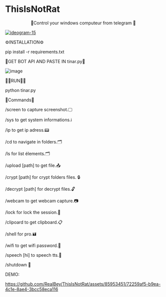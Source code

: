 # ThisIsNotRat

<p align="center">
👀Control your windows computeur from telegram 👀


<a href="https://ibb.co/SRWX61h"><img src="https://i.ibb.co/J50Rcbf/ideogram-15.jpg" alt="ideogram-15" border="0"></a>



⚙️INSTALLATION⚙️

pip install -r requirements.txt

🤖GET BOT API AND PASTE IN tinar.py🤖

![image](https://github.com/RealBey/ThisIsNotRat/assets/85953451/e05a6070-e841-45c1-9592-045263ac4499)


🏃🏼RUN🏃🏼

python tinar.py 



📣Commands📣

/screen to capture screenshot.🖵

/sys to get system informations.ℹ️

/ip to get ip adress.📟

/cd to navigate in folders.🗂️

/ls for list élements.🗂️

/upload [path] to get file.📤

/crypt [path] for crypt folders files. 🔒

/decrypt [path] for decrypt files.🔓

/webcam to get webcam capture.📷

/lock for lock the session.🔑

/clipoard to get clipboard.📋

/shell for pro.🖬

/wifi to get wifi password.📶

/speech [hi]  to speech tts.💬

/shutdown  🙅


DEMO:




https://github.com/RealBey/ThisIsNotRat/assets/85953451/72259af5-b9ea-4c1e-8ae4-3bcc58eca116







